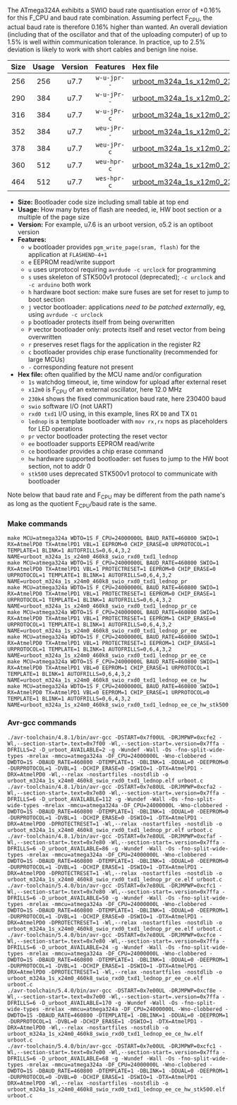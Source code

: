 The ATmega324A exhibits a SWIO baud rate quantisation error of +0.16% for this F_CPU and baud rate combination. Assuming perfect F<sub>CPU</sub>, the actual baud rate is therefore 0.16% higher than wanted. An overall deviation (including that of the oscillator and that of the uploading computer) of up to 1.5% is well within communication tolerance. In practice, up to 2.5% deviation is likely to work with short cables and benign line noise.

|Size|Usage|Version|Features|Hex file|
|:-:|:-:|:-:|:-:|:--|
|256|256|u7.7|`w-u-jpr--`|[urboot_m324a_1s_x12m0_230k4_swio_rxd0_txd1_lednop.hex](https://raw.githubusercontent.com/stefanrueger/urboot.hex/main/mcus/atmega324a/watchdog_1_s/external_oscillator_x/12m000000_hz/%2B230k4_baud/uart0_rxd0_txd1/lednop/urboot_m324a_1s_x12m0_230k4_swio_rxd0_txd1_lednop.hex)|
|290|384|u7.7|`w-u-jPr--`|[urboot_m324a_1s_x12m0_230k4_swio_rxd0_txd1_lednop_pr.hex](https://raw.githubusercontent.com/stefanrueger/urboot.hex/main/mcus/atmega324a/watchdog_1_s/external_oscillator_x/12m000000_hz/%2B230k4_baud/uart0_rxd0_txd1/lednop/urboot_m324a_1s_x12m0_230k4_swio_rxd0_txd1_lednop_pr.hex)|
|316|384|u7.7|`w-u-jPr-c`|[urboot_m324a_1s_x12m0_230k4_swio_rxd0_txd1_lednop_pr_ce.hex](https://raw.githubusercontent.com/stefanrueger/urboot.hex/main/mcus/atmega324a/watchdog_1_s/external_oscillator_x/12m000000_hz/%2B230k4_baud/uart0_rxd0_txd1/lednop/urboot_m324a_1s_x12m0_230k4_swio_rxd0_txd1_lednop_pr_ce.hex)|
|352|384|u7.7|`weu-jPr--`|[urboot_m324a_1s_x12m0_230k4_swio_rxd0_txd1_lednop_pr_ee.hex](https://raw.githubusercontent.com/stefanrueger/urboot.hex/main/mcus/atmega324a/watchdog_1_s/external_oscillator_x/12m000000_hz/%2B230k4_baud/uart0_rxd0_txd1/lednop/urboot_m324a_1s_x12m0_230k4_swio_rxd0_txd1_lednop_pr_ee.hex)|
|378|384|u7.7|`weu-jPr-c`|[urboot_m324a_1s_x12m0_230k4_swio_rxd0_txd1_lednop_pr_ee_ce.hex](https://raw.githubusercontent.com/stefanrueger/urboot.hex/main/mcus/atmega324a/watchdog_1_s/external_oscillator_x/12m000000_hz/%2B230k4_baud/uart0_rxd0_txd1/lednop/urboot_m324a_1s_x12m0_230k4_swio_rxd0_txd1_lednop_pr_ee_ce.hex)|
|360|512|u7.7|`weu-hpr-c`|[urboot_m324a_1s_x12m0_230k4_swio_rxd0_txd1_lednop_ee_ce_hw.hex](https://raw.githubusercontent.com/stefanrueger/urboot.hex/main/mcus/atmega324a/watchdog_1_s/external_oscillator_x/12m000000_hz/%2B230k4_baud/uart0_rxd0_txd1/lednop/urboot_m324a_1s_x12m0_230k4_swio_rxd0_txd1_lednop_ee_ce_hw.hex)|
|464|512|u7.7|`wes-hpr-c`|[urboot_m324a_1s_x12m0_230k4_swio_rxd0_txd1_lednop_ee_ce_hw_stk500.hex](https://raw.githubusercontent.com/stefanrueger/urboot.hex/main/mcus/atmega324a/watchdog_1_s/external_oscillator_x/12m000000_hz/%2B230k4_baud/uart0_rxd0_txd1/lednop/urboot_m324a_1s_x12m0_230k4_swio_rxd0_txd1_lednop_ee_ce_hw_stk500.hex)|

- **Size:** Bootloader code size including small table at top end
- **Usage:** How many bytes of flash are needed, ie, HW boot section or a multiple of the page size
- **Version:** For example, u7.6 is an urboot version, o5.2 is an optiboot version
- **Features:**
  + `w` bootloader provides `pgm_write_page(sram, flash)` for the application at `FLASHEND-4+1`
  + `e` EEPROM read/write support
  + `u` uses urprotocol requiring `avrdude -c urclock` for programming
  + `s` uses skeleton of STK500v1 protocol (deprecated); `-c urclock` and `-c arduino` both work
  + `h` hardware boot section: make sure fuses are set for reset to jump to boot section
  + `j` vector bootloader: applications *need to be patched externally*, eg, using `avrdude -c urclock`
  + `p` bootloader protects itself from being overwritten
  + `P` vector bootloader only: protects itself and reset vector from being overwritten
  + `r` preserves reset flags for the application in the register R2
  + `c` bootloader provides chip erase functionality (recommended for large MCUs)
  + `-` corresponding feature not present
- **Hex file:** often qualified by the MCU name and/or configuration
  + `1s` watchdog timeout, ie, time window for upload after external reset
  + `x12m0` is F<sub>CPU</sub> of an external oscillator, here 12.0 MHz
  + `230k4` shows the fixed communication baud rate, here 230400 baud
  + `swio` software I/O (not UART)
  + `rxd0 txd1` I/O using, in this example, lines RX `D0` and TX `D1`
  + `lednop` is a template bootloader with `mov rx,rx` nops as placeholders for LED operations
  + `pr` vector bootloader protecting the reset vector
  + `ee` bootloader supports EEPROM read/write
  + `ce` bootloader provides a chip erase command
  + `hw` hardware supported bootloader: set fuses to jump to the HW boot section, not to addr 0
  + `stk500` uses deprecated STK500v1 protocol to communicate with bootloader


Note below that baud rate and F<sub>CPU</sub> may be different from the path name's as long as the quotient F<sub>CPU</sub>/baud rate is the same.

### Make commands
```
make MCU=atmega324a WDTO=1S F_CPU=24000000L BAUD_RATE=460800 SWIO=1 RX=AtmelPD0 TX=AtmelPD1 VBL=1 EEPROM=0 CHIP_ERASE=0 URPROTOCOL=1 TEMPLATE=1 BLINK=1 AUTOFRILLS=0,6,4,3,2 NAME=urboot_m324a_1s_x24m0_460k8_swio_rxd0_txd1_lednop
make MCU=atmega324a WDTO=1S F_CPU=24000000L BAUD_RATE=460800 SWIO=1 RX=AtmelPD0 TX=AtmelPD1 VBL=1 PROTECTRESET=1 EEPROM=0 CHIP_ERASE=0 URPROTOCOL=1 TEMPLATE=1 BLINK=1 AUTOFRILLS=0,6,4,3,2 NAME=urboot_m324a_1s_x24m0_460k8_swio_rxd0_txd1_lednop_pr
make MCU=atmega324a WDTO=1S F_CPU=24000000L BAUD_RATE=460800 SWIO=1 RX=AtmelPD0 TX=AtmelPD1 VBL=1 PROTECTRESET=1 EEPROM=0 CHIP_ERASE=1 URPROTOCOL=1 TEMPLATE=1 BLINK=1 AUTOFRILLS=0,6,4,3,2 NAME=urboot_m324a_1s_x24m0_460k8_swio_rxd0_txd1_lednop_pr_ce
make MCU=atmega324a WDTO=1S F_CPU=24000000L BAUD_RATE=460800 SWIO=1 RX=AtmelPD0 TX=AtmelPD1 VBL=1 PROTECTRESET=1 EEPROM=1 CHIP_ERASE=0 URPROTOCOL=1 TEMPLATE=1 BLINK=1 AUTOFRILLS=0,6,4,3,2 NAME=urboot_m324a_1s_x24m0_460k8_swio_rxd0_txd1_lednop_pr_ee
make MCU=atmega324a WDTO=1S F_CPU=24000000L BAUD_RATE=460800 SWIO=1 RX=AtmelPD0 TX=AtmelPD1 VBL=1 PROTECTRESET=1 EEPROM=1 CHIP_ERASE=1 URPROTOCOL=1 TEMPLATE=1 BLINK=1 AUTOFRILLS=0,6,4,3,2 NAME=urboot_m324a_1s_x24m0_460k8_swio_rxd0_txd1_lednop_pr_ee_ce
make MCU=atmega324a WDTO=1S F_CPU=24000000L BAUD_RATE=460800 SWIO=1 RX=AtmelPD0 TX=AtmelPD1 VBL=0 EEPROM=1 CHIP_ERASE=1 URPROTOCOL=1 TEMPLATE=1 BLINK=1 AUTOFRILLS=0,6,4,3,2 NAME=urboot_m324a_1s_x24m0_460k8_swio_rxd0_txd1_lednop_ee_ce_hw
make MCU=atmega324a WDTO=1S F_CPU=24000000L BAUD_RATE=460800 SWIO=1 RX=AtmelPD0 TX=AtmelPD1 VBL=0 EEPROM=1 CHIP_ERASE=1 URPROTOCOL=0 TEMPLATE=1 BLINK=1 AUTOFRILLS=0,6,4,3,2 NAME=urboot_m324a_1s_x24m0_460k8_swio_rxd0_txd1_lednop_ee_ce_hw_stk500
```

### Avr-gcc commands
```
./avr-toolchain/4.8.1/bin/avr-gcc -DSTART=0x7f00UL -DRJMPWP=0xcfe2 -Wl,--section-start=.text=0x7f00 -Wl,--section-start=.version=0x7ffa -DFRILLS=2 -D_urboot_AVAILABLE=2 -g -Wundef -Wall -Os -fno-split-wide-types -mrelax -mmcu=atmega324a -DF_CPU=24000000L -Wno-clobbered -DWDTO=1S -DBAUD_RATE=460800 -DTEMPLATE=1 -DBLINK=1 -DDUAL=0 -DEEPROM=0 -DURPROTOCOL=1 -DVBL=1 -DCHIP_ERASE=0 -DSWIO=1 -DTX=AtmelPD1 -DRX=AtmelPD0 -Wl,--relax -nostartfiles -nostdlib -o urboot_m324a_1s_x24m0_460k8_swio_rxd0_txd1_lednop.elf urboot.c
./avr-toolchain/4.8.1/bin/avr-gcc -DSTART=0x7e80UL -DRJMPWP=0xcfa2 -Wl,--section-start=.text=0x7e80 -Wl,--section-start=.version=0x7ffa -DFRILLS=6 -D_urboot_AVAILABLE=112 -g -Wundef -Wall -Os -fno-split-wide-types -mrelax -mmcu=atmega324a -DF_CPU=24000000L -Wno-clobbered -DWDTO=1S -DBAUD_RATE=460800 -DTEMPLATE=1 -DBLINK=1 -DDUAL=0 -DEEPROM=0 -DURPROTOCOL=1 -DVBL=1 -DCHIP_ERASE=0 -DSWIO=1 -DTX=AtmelPD1 -DRX=AtmelPD0 -DPROTECTRESET=1 -Wl,--relax -nostartfiles -nostdlib -o urboot_m324a_1s_x24m0_460k8_swio_rxd0_txd1_lednop_pr.elf urboot.c
./avr-toolchain/4.8.1/bin/avr-gcc -DSTART=0x7e80UL -DRJMPWP=0xcfaf -Wl,--section-start=.text=0x7e80 -Wl,--section-start=.version=0x7ffa -DFRILLS=6 -D_urboot_AVAILABLE=86 -g -Wundef -Wall -Os -fno-split-wide-types -mrelax -mmcu=atmega324a -DF_CPU=24000000L -Wno-clobbered -DWDTO=1S -DBAUD_RATE=460800 -DTEMPLATE=1 -DBLINK=1 -DDUAL=0 -DEEPROM=0 -DURPROTOCOL=1 -DVBL=1 -DCHIP_ERASE=1 -DSWIO=1 -DTX=AtmelPD1 -DRX=AtmelPD0 -DPROTECTRESET=1 -Wl,--relax -nostartfiles -nostdlib -o urboot_m324a_1s_x24m0_460k8_swio_rxd0_txd1_lednop_pr_ce.elf urboot.c
./avr-toolchain/5.4.0/bin/avr-gcc -DSTART=0x7e80UL -DRJMPWP=0xcfc1 -Wl,--section-start=.text=0x7e80 -Wl,--section-start=.version=0x7ffa -DFRILLS=6 -D_urboot_AVAILABLE=50 -g -Wundef -Wall -Os -fno-split-wide-types -mrelax -mmcu=atmega324a -DF_CPU=24000000L -Wno-clobbered -DWDTO=1S -DBAUD_RATE=460800 -DTEMPLATE=1 -DBLINK=1 -DDUAL=0 -DEEPROM=1 -DURPROTOCOL=1 -DVBL=1 -DCHIP_ERASE=0 -DSWIO=1 -DTX=AtmelPD1 -DRX=AtmelPD0 -DPROTECTRESET=1 -Wl,--relax -nostartfiles -nostdlib -o urboot_m324a_1s_x24m0_460k8_swio_rxd0_txd1_lednop_pr_ee.elf urboot.c
./avr-toolchain/5.4.0/bin/avr-gcc -DSTART=0x7e80UL -DRJMPWP=0xcfce -Wl,--section-start=.text=0x7e80 -Wl,--section-start=.version=0x7ffa -DFRILLS=6 -D_urboot_AVAILABLE=24 -g -Wundef -Wall -Os -fno-split-wide-types -mrelax -mmcu=atmega324a -DF_CPU=24000000L -Wno-clobbered -DWDTO=1S -DBAUD_RATE=460800 -DTEMPLATE=1 -DBLINK=1 -DDUAL=0 -DEEPROM=1 -DURPROTOCOL=1 -DVBL=1 -DCHIP_ERASE=1 -DSWIO=1 -DTX=AtmelPD1 -DRX=AtmelPD0 -DPROTECTRESET=1 -Wl,--relax -nostartfiles -nostdlib -o urboot_m324a_1s_x24m0_460k8_swio_rxd0_txd1_lednop_pr_ee_ce.elf urboot.c
./avr-toolchain/5.4.0/bin/avr-gcc -DSTART=0x7e00UL -DRJMPWP=0xcf8e -Wl,--section-start=.text=0x7e00 -Wl,--section-start=.version=0x7ffa -DFRILLS=6 -D_urboot_AVAILABLE=170 -g -Wundef -Wall -Os -fno-split-wide-types -mrelax -mmcu=atmega324a -DF_CPU=24000000L -Wno-clobbered -DWDTO=1S -DBAUD_RATE=460800 -DTEMPLATE=1 -DBLINK=1 -DDUAL=0 -DEEPROM=1 -DURPROTOCOL=1 -DVBL=0 -DCHIP_ERASE=1 -DSWIO=1 -DTX=AtmelPD1 -DRX=AtmelPD0 -Wl,--relax -nostartfiles -nostdlib -o urboot_m324a_1s_x24m0_460k8_swio_rxd0_txd1_lednop_ee_ce_hw.elf urboot.c
./avr-toolchain/5.4.0/bin/avr-gcc -DSTART=0x7e00UL -DRJMPWP=0xcfc1 -Wl,--section-start=.text=0x7e00 -Wl,--section-start=.version=0x7ffa -DFRILLS=6 -D_urboot_AVAILABLE=68 -g -Wundef -Wall -Os -fno-split-wide-types -mrelax -mmcu=atmega324a -DF_CPU=24000000L -Wno-clobbered -DWDTO=1S -DBAUD_RATE=460800 -DTEMPLATE=1 -DBLINK=1 -DDUAL=0 -DEEPROM=1 -DURPROTOCOL=0 -DVBL=0 -DCHIP_ERASE=1 -DSWIO=1 -DTX=AtmelPD1 -DRX=AtmelPD0 -Wl,--relax -nostartfiles -nostdlib -o urboot_m324a_1s_x24m0_460k8_swio_rxd0_txd1_lednop_ee_ce_hw_stk500.elf urboot.c
```

